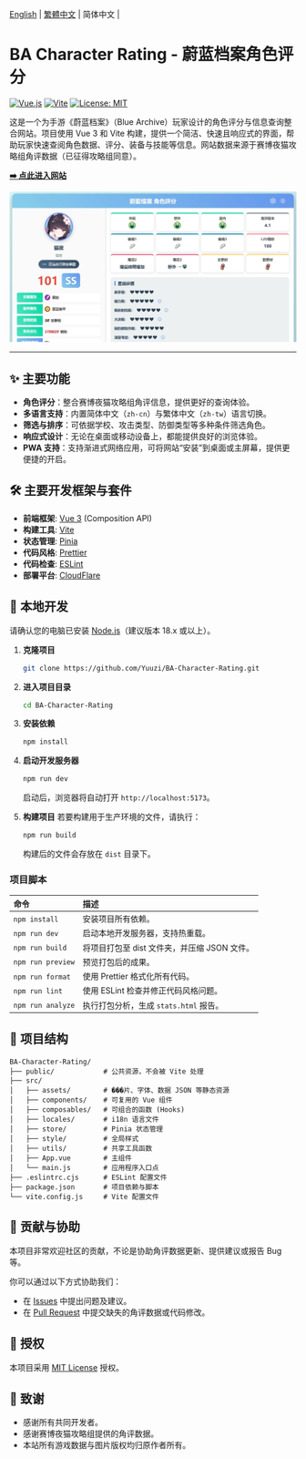 <p>
  <a href="./README.en.md">English</a> | 
  <a href="../README.md">繁體中文</a> | 
  简体中文 | 
</p>

# BA Character Rating - 蔚蓝档案角色评分

<p align="left">
  <a href="https://vuejs.org/"><img alt="Vue.js" src="https://img.shields.io/badge/Vue.js-3-4FC08D?style=flat-square"></a>
  <a href="https://vitejs.dev/"><img alt="Vite" src="https://img.shields.io/badge/Vite-6-646CFF?style=flat-square"></a>
  <a href="https://opensource.org/licenses/MIT"><img alt="License: MIT" src="https://img.shields.io/badge/License-MIT-yellow.svg?style=flat-square"></a>
</p>

这是一个为手游《蔚蓝档案》（Blue Archive）玩家设计的角色评分与信息查询整合网站。项目使用 Vue 3 和 Vite 构建，提供一个简洁、快速且响应式的界面，帮助玩家快速查阅角色数据、评分、装备与技能等信息。网站数据来源于赛博夜猫攻略组角评数据（已征得攻略组同意）。

**[➡️ 点此进入网站](https://ba-character-rating.pages.dev/)**

![项目预览图](https://raw.githubusercontent.com/Yuuzi261/BA-Character-Rating/refs/heads/main/public/og_image.webp)

---

## ✨ 主要功能

*   **角色评分**：整合赛博夜猫攻略组角评信息，提供更好的查询体验。
*   **多语言支持**：内置简体中文（`zh-cn`）与繁体中文（`zh-tw`）语言切换。
*   **筛选与排序**：可依据学校、攻击类型、防御类型等多种条件筛选角色。
*   **响应式设计**：无论在桌面或移动设备上，都能提供良好的浏览体验。
*   **PWA 支持**：支持渐进式网络应用，可将网站“安装”到桌面或主屏幕，提供更便捷的开启。

## 🛠️ 主要开发框架与套件

*   **前端框架**: [Vue 3](https://vuejs.org/) (Composition API)
*   **构建工具**: [Vite](https://vitejs.dev/)
*   **状态管理**: [Pinia](https://pinia.vuejs.org/)
*   **代码风格**: [Prettier](https://prettier.io/)
*   **代码检查**: [ESLint](https://eslint.org/)
*   **部署平台**: [CloudFlare](https://www.cloudflare.com/)

## 🚀 本地开发

请确认您的电脑已安装 [Node.js](https://nodejs.org/)（建议版本 18.x 或以上）。

1.  **克隆项目**
    ```bash
    git clone https://github.com/Yuuzi/BA-Character-Rating.git
    ```

2.  **进入项目目录**
    ```bash
    cd BA-Character-Rating
    ```

3.  **安装依赖**
    ```bash
    npm install
    ```

4.  **启动开发服务器**
    ```bash
    npm run dev
    ```
    启动后，浏览器将自动打开 `http://localhost:5173`。

5.  **构建项目**
    若要构建用于生产环境的文件，请执行：
    ```bash
    npm run build
    ```
    构建后的文件会存放在 `dist` 目录下。

### 项目脚本
 
| 命令 | 描述 |
| :--- | :--- |
| `npm install` | 安装项目所有依赖。 |
| `npm run dev` | 启动本地开发服务器，支持热重载。 |
| `npm run build` | 将项目打包至 dist 文件夹，并压缩 JSON 文件。 |
| `npm run preview` | 预览打包后的成果。 |
| `npm run format` | 使用 Prettier 格式化所有代码。 |
| `npm run lint` | 使用 ESLint 检查并修正代码风格问题。 |
| `npm run analyze` | 执行打包分析，生成 `stats.html` 报告。 |

## 📁 项目结构

```
BA-Character-Rating/
├── public/            # 公共资源，不会被 Vite 处理
├── src/
│   ├── assets/        # ���片、字体、数据 JSON 等静态资源
│   ├── components/    # 可复用的 Vue 组件
│   ├── composables/   # 可组合的函数 (Hooks)
│   ├── locales/       # i18n 语言文件
│   ├── store/         # Pinia 状态管理
│   ├── style/         # 全局样式
│   ├── utils/         # 共享工具函数
│   ├── App.vue        # 主组件
│   └── main.js        # 应用程序入口点
├── .eslintrc.cjs      # ESLint 配置文件
├── package.json       # 项目依赖与脚本
└── vite.config.js     # Vite 配置文件
```

## 🤝 贡献与协助

本项目非常欢迎社区的贡献，不论是协助角评数据更新、提供建议或报告 Bug 等。

你可以通过以下方式协助我们：

*   在 [Issues](https://github.com/Yuuzi261/BA-Character-Rating/issues) 中提出问题及建议。
*   在 [Pull Request](https://github.com/Yuuzi261/BA-Character-Rating/pulls) 中提交缺失的角评数据或代码修改。

## 📄 授权

本项目采用 [MIT License](https://opensource.org/licenses/MIT) 授权。

## 🙏 致谢

*   感谢所有共同开发者。
*   感谢赛博夜猫攻略组提供的角评数据。
*   本站所有游戏数据与图片版权均归原作者所有。
